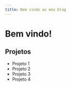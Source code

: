 ```yaml
---
title: Bem vindo ao meu blog
---
```


# Bem vindo!

## Projetos
- Projeto 1
- Projeto 2
- Projeto 3
- Projeto 4
